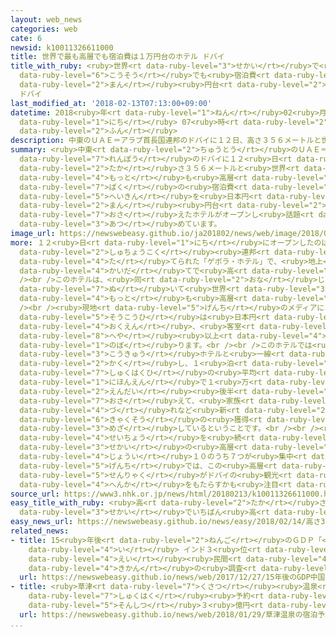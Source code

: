 ```yaml
---
layout: web_news
categories: web
cate: 6
newsid: k10011326611000
title: 世界で最も高層でも宿泊費は１万円台のホテル ドバイ
title_with_ruby: <ruby>世界<rt data-ruby-level="3">せかい</rt></ruby>で<ruby>最<rt data-ruby-level="4">もっと</rt></ruby>も<ruby>高層<rt
  data-ruby-level="6">こうそう</rt></ruby>でも<ruby>宿泊費<rt data-ruby-level="7">しゅくはくひ</rt></ruby>は１<ruby>万<rt
  data-ruby-level="2">まん</rt></ruby><ruby>円台<rt data-ruby-level="2">えんだい</rt></ruby>のホテル
  ドバイ
last_modified_at: '2018-02-13T07:13:00+09:00'
datetime: 2018<ruby>年<rt data-ruby-level="1">ねん</rt></ruby>02<ruby>月<rt data-ruby-level="1">がつ</rt></ruby>13<ruby>日<rt
  data-ruby-level="1">にち</rt></ruby> 07<ruby>時<rt data-ruby-level="2">じ</rt></ruby>13<ruby>分<rt
  data-ruby-level="2">ふん</rt></ruby>
description: 中東のＵＡＥ＝アラブ首長国連邦のドバイに１２日、高さ３５６メートルと世界で最も高層にもかかわらず、１泊の宿泊費の平均を日本円で１万円台に抑えたホテルがオープンし話題を集めています。
summary: <ruby>中東<rt data-ruby-level="2">ちゅうとう</rt></ruby>のＵＡＥ＝アラブ<ruby>首長国<rt data-ruby-level="2">しゅちょうこく</rt></ruby><ruby>連邦<rt
  data-ruby-level="7">れんぽう</rt></ruby>のドバイに１２<ruby>日<rt data-ruby-level="1">にち</rt></ruby>、<ruby>高<rt
  data-ruby-level="2">たか</rt></ruby>さ３５６メートルと<ruby>世界<rt data-ruby-level="3">せかい</rt></ruby>で<ruby>最<rt
  data-ruby-level="4">もっと</rt></ruby>も<ruby>高層<rt data-ruby-level="6">こうそう</rt></ruby>にもかかわらず、１<ruby>泊<rt
  data-ruby-level="7">ぱく</rt></ruby>の<ruby>宿泊費<rt data-ruby-level="7">しゅくはくひ</rt></ruby>の<ruby>平均<rt
  data-ruby-level="5">へいきん</rt></ruby>を<ruby>日本円<rt data-ruby-level="1">にほんえん</rt></ruby>で１<ruby>万<rt
  data-ruby-level="2">まん</rt></ruby><ruby>円台<rt data-ruby-level="2">えんだい</rt></ruby>に<ruby>抑<rt
  data-ruby-level="7">おさ</rt></ruby>えたホテルがオープンし<ruby>話題<rt data-ruby-level="3">わだい</rt></ruby>を<ruby>集<rt
  data-ruby-level="3">あつ</rt></ruby>めています。
image_url: https://newswebeasy.github.io/ja201802/news/web/image/2018/02/13/K10011326611_1802130736_1802130809_01_02.jpg
more: １２<ruby>日<rt data-ruby-level="1">にち</rt></ruby>にオープンしたのは、<ruby>中東<rt data-ruby-level="2">ちゅうとう</rt></ruby>のＵＡＥ＝アラブ<ruby>首長国<rt
  data-ruby-level="2">しゅちょうこく</rt></ruby><ruby>連邦<rt data-ruby-level="7">れんぽう</rt></ruby>のドバイに<ruby>建<rt
  data-ruby-level="4">た</rt></ruby>てられた「ゲボラ・ホテル」で、<ruby>地上<rt data-ruby-level="2">ちじょう</rt></ruby>７５<ruby>階建<rt
  data-ruby-level="4">かいだ</rt></ruby>てで<ruby>高<rt data-ruby-level="2">たか</rt></ruby>さは３５６メートルです。<br
  /><br />このホテルは、<ruby>同<rt data-ruby-level="2">おな</rt></ruby>じドバイにある３５５メートルのホテルを１メートル<ruby>抜<rt
  data-ruby-level="7">ぬ</rt></ruby>いて<ruby>世界<rt data-ruby-level="3">せかい</rt></ruby>で<ruby>最<rt
  data-ruby-level="4">もっと</rt></ruby>も<ruby>高層<rt data-ruby-level="6">こうそう</rt></ruby>のホテルとなりました。<br
  /><br /><ruby>現地<rt data-ruby-level="5">げんち</rt></ruby>のメディアによりますと、<ruby>総工費<rt
  data-ruby-level="5">そうこうひ</rt></ruby>は<ruby>日本円<rt data-ruby-level="1">にほんえん</rt></ruby>でおよそ１５０<ruby>億円<rt
  data-ruby-level="4">おくえん</rt></ruby>、<ruby>客室<rt data-ruby-level="3">きゃくしつ</rt></ruby>は５００<ruby>部屋<rt
  data-ruby-level="8">へや</rt></ruby><ruby>以上<rt data-ruby-level="4">いじょう</rt></ruby>に<ruby>上<rt
  data-ruby-level="1">のぼ</rt></ruby>ります。<br /><br />このホテルでは<ruby>周囲<rt data-ruby-level="4">しゅうい</rt></ruby>の<ruby>高級<rt
  data-ruby-level="3">こうきゅう</rt></ruby>ホテルと<ruby>一線<rt data-ruby-level="2">いっせん</rt></ruby>を<ruby>画<rt
  data-ruby-level="2">かく</rt></ruby>し、１<ruby>泊<rt data-ruby-level="7">ぱく</rt></ruby>の<ruby>宿泊費<rt
  data-ruby-level="7">しゅくはくひ</rt></ruby>の<ruby>平均<rt data-ruby-level="5">へいきん</rt></ruby>を<ruby>日本円<rt
  data-ruby-level="1">にほんえん</rt></ruby>で１<ruby>万<rt data-ruby-level="2">まん</rt></ruby><ruby>円台<rt
  data-ruby-level="2">えんだい</rt></ruby><ruby>後半<rt data-ruby-level="2">こうはん</rt></ruby>までに<ruby>抑<rt
  data-ruby-level="7">おさ</rt></ruby>えて、<ruby>家族<rt data-ruby-level="3">かぞく</rt></ruby><ruby>連<rt
  data-ruby-level="4">づ</rt></ruby>れなど<ruby>新<rt data-ruby-level="2">あら</rt></ruby>たな<ruby>客層<rt
  data-ruby-level="6">きゃくそう</rt></ruby>の<ruby>獲得<rt data-ruby-level="7">かくとく</rt></ruby>を<ruby>目指<rt
  data-ruby-level="3">めざ</rt></ruby>しているということです。<br /><br /><ruby>経済<rt data-ruby-level="6">けいざい</rt></ruby><ruby>成長<rt
  data-ruby-level="4">せいちょう</rt></ruby>を<ruby>続<rt data-ruby-level="4">つづ</rt></ruby>けるドバイには、<ruby>世界<rt
  data-ruby-level="3">せかい</rt></ruby>の<ruby>高層<rt data-ruby-level="6">こうそう</rt></ruby>ホテルの<ruby>上位<rt
  data-ruby-level="4">じょうい</rt></ruby>１０のうち７つが<ruby>集中<rt data-ruby-level="3">しゅうちゅう</rt></ruby>しているということで、<ruby>現地<rt
  data-ruby-level="5">げんち</rt></ruby>では、この<ruby>高層<rt data-ruby-level="6">こうそう</rt></ruby>ホテルの<ruby>戦略<rt
  data-ruby-level="5">せんりゃく</rt></ruby>がドバイの<ruby>観光<rt data-ruby-level="4">かんこう</rt></ruby>にどういった<ruby>変化<rt
  data-ruby-level="4">へんか</rt></ruby>をもたらすかも<ruby>注目<rt data-ruby-level="3">ちゅうもく</rt></ruby>されています。
source_url: https://www3.nhk.or.jp/news/html/20180213/k10011326611000.html
easy_title_with_ruby: <ruby>高<rt data-ruby-level="2">たか</rt></ruby>さ３５６ｍ <ruby>世界<rt
  data-ruby-level="3">せかい</rt></ruby>でいちばん<ruby>高<rt data-ruby-level="2">たか</rt></ruby>いホテルがドバイにできる
easy_news_url: https://newswebeasy.github.io/news/easy/2018/02/14/高さ356m-世界でいちばん高いホテルがドバイにできる
related_news:
- title: 15<ruby>年後<rt data-ruby-level="2">ねんご</rt></ruby>のＧＤＰ「<ruby>中国<rt data-ruby-level="2">ちゅうごく</rt></ruby>１<ruby>位<rt
    data-ruby-level="4">い</rt></ruby> インド３<ruby>位<rt data-ruby-level="4">い</rt></ruby>」<ruby>英<rt
    data-ruby-level="4">えい</rt></ruby><ruby>民間<rt data-ruby-level="4">みんかん</rt></ruby><ruby>機関<rt
    data-ruby-level="4">きかん</rt></ruby>の<ruby>調査<rt data-ruby-level="5">ちょうさ</rt></ruby>
  url: https://newswebeasy.github.io/news/web/2017/12/27/15年後のGDP中国1位-インド3位英民間機関の調査
- title: <ruby>草津<rt data-ruby-level="7">くさつ</rt></ruby><ruby>温泉<rt data-ruby-level="6">おんせん</rt></ruby>の<ruby>宿泊<rt
    data-ruby-level="7">しゅくはく</rt></ruby><ruby>予約<rt data-ruby-level="4">よやく</rt></ruby>キャンセルで<ruby>損失<rt
    data-ruby-level="5">そんしつ</rt></ruby>３<ruby>億円<rt data-ruby-level="4">おくえん</rt></ruby>
  url: https://newswebeasy.github.io/news/web/2018/01/29/草津温泉の宿泊予約キャンセルで損失3億円
...
```

